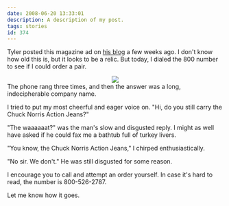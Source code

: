```yaml
---
date: 2008-06-20 13:33:01
description: A description of my post.
tags: stories
id: 374
---
```

Tyler posted this magazine ad on <a href="http://incoherentblog.com" target="_blank">his blog</a> a few weeks ago.  I don't know how old this is, but it looks to be a relic.  But today, I dialed the 800 number to see if I could order a pair.

<center> <img src="http://incoherentblog.com/wp-content/uploads/2008/06/chuck.jpg"></center>
<!--more-->
The phone rang three times, and then the answer was a long, indecipherable company name.

I tried to put my most cheerful and eager voice on.  "Hi, do you still carry the Chuck Norris Action Jeans?"

"The waaaaaat?" was the man's slow and disgusted reply.  I might as well have asked if he could fax me a bathtub full of turkey livers.

"You know, the Chuck Norris Action Jeans,"  I chirped enthusiastically.

"No sir.  We don't."  He was still disgusted for some reason.

I encourage you to call and attempt an order yourself.  In case it's hard to read, the number is 800-526-2787.

Let me know how it goes.